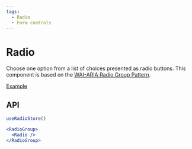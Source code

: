 ```yaml
---
tags:
  - Radio
  - Form controls
---
```


# Radio

<div data-description>

Choose one option from a list of choices presented as radio buttons. This component is based on the <a href="https://www.w3.org/WAI/ARIA/apg/patterns/radiobutton/">WAI-ARIA Radio Group Pattern</a>.

</div>

<div data-tags></div>

<a href="../examples/radio/index.tsx" data-playground>Example</a>

## API

```jsx
useRadioStore()

<RadioGroup>
  <Radio />
</RadioGroup>
```
